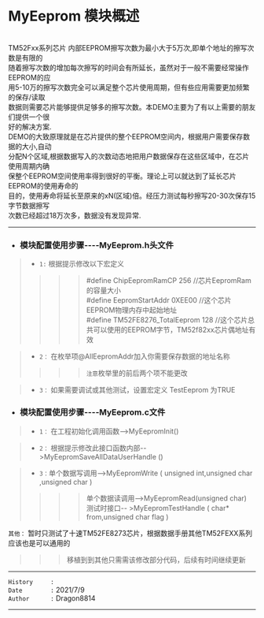 
 MyEeprom 模块概述
==
<br>
    TM52Fxx系列芯片 内部EEPROM擦写次数为最小大于5万次,即单个地址的擦写次数是有限的<br>
 随着擦写次数的增加每次擦写的时间会有所延长，虽然对于一般不需要经常操作EEPROM的应<br>
 用5-10万的擦写次数完全可以满足整个芯片使用周期，但有些应用需要更加频繁的保存/读取<br>
 数据则需要芯片能够提供足够多的擦写次数。本DEMO主要为了有以上需要的朋友们提供一个很<br>
 好的解决方案.<br>
    DEMO的大致原理就是在芯片提供的整个EEPROM空间内，根据用户需要保存数据的大小,自动<br>
 分配N个区域,根据数据写入的次数动态地把用户数据保存在这些区域中，在芯片使用周期内确<br>
 保整个EEPROM空间使用率得到很好的平衡。理论上可以就达到了延长芯片EEPROM的使用寿命的<br>
 目的，使用寿命将延长至原来的xN(区域)倍。经压力测试每秒擦写20-30次保存15字节数据擦写<br>
 次数已经超过18万次多，数据没有发现异常.<br>
 
 ____
* ### 模块配置使用步骤----MyEeprom.h头文件<br>
>* `1:`  根据提示修改以下宏定义<br>
>>>>#define ChipEepromRamCP  256	   //芯片EepromRam的容量大小<br>
>>>>#define EepromStartAddr  0XEE00	  //这个芯片EEPROM物理内存中起始地址<br>
>>>>#define TM52FE8276_TotalEeprom  128  //这个芯片总共可以使用的EEPROM字节，TM52f82xx芯片偶地址有效<br>


>* `2：` 在枚举项@AllEepromAddr加入你需要保存数据的地址名称<br>
>>>>  `注意`枚举里的前后两个项不能更改<br>


>* `3：` 如果需要调试或其他测试，设置宏定义 TestEeprom  为TRUE <br> 
     
* ### 模块配置使用步骤----MyEeprom.c文件
>* `1：` 在工程初始化调用函数-->MyEepromInit()<br>


>* `2：` 根据提示修改此接口函数内部-->MyEepromSaveAllDataUserHandle ()<br>


>* `3：`单个数据写调用-->MyEepromWrite ( unsigned int,unsigned char ,unsigned char )
>>>>单个数据读调用-->MyEepromRead(unsigned char)<br>
>>>>测试时接口--    >MyEepromTestHandle ( char* from,unsigned char flag )<br>

`其他：` 暂时只测试了十速TM52FE8273芯片，根据数据手册其他TM52FEXX系列应该也是可以通用的<br>
>>>移植到到其他只需需该修改部分代码，后续有时间继续更新<br>
 
 ___       
`History     :` <br>
`Date        :` 2021/7/9<br> 
`Author      :` Dragon8814<br> 
 ____   

